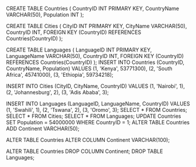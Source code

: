 CREATE TABLE Countries (
    CountryID INT PRIMARY KEY,
    CountryName VARCHAR(50),
    Population INT
);

CREATE TABLE Cities (
    CityID INT PRIMARY KEY,
    CityName VARCHAR(50),
    CountryID INT,
    FOREIGN KEY (CountryID) REFERENCES Countries(CountryID)
);

CREATE TABLE Languages (
    LanguageID INT PRIMARY KEY,
    LanguageName VARCHAR(50),
    CountryID INT,
    FOREIGN KEY (CountryID) REFERENCES Countries(CountryID)
);
INSERT INTO Countries (CountryID, CountryName, Population) VALUES
(1, 'Kenya', 53771300),
(2, 'South Africa', 45741000),
(3, 'Ethiopia', 59734218);

INSERT INTO Cities (CityID, CityName, CountryID) VALUES
(1, 'Nairobi', 1),
(2, 'Johannesburg', 2),
(3, 'Adis Ababa', 3);

INSERT INTO Languages (LanguageID, LanguageName, CountryID) VALUES
(1, 'Swahili', 1),
(2, 'Tswana', 2),
(3, 'Oromo', 3);
SELECT * FROM Countries;
SELECT * FROM Cities;
SELECT * FROM Languages;
UPDATE Countries
SET Population = 54000000
WHERE CountryID = 1;
ALTER TABLE Countries ADD Continent VARCHAR(50);

ALTER TABLE Countries ALTER COLUMN Continent VARCHAR(100);

ALTER TABLE Countries DROP COLUMN Continent;
DROP TABLE Languages;
